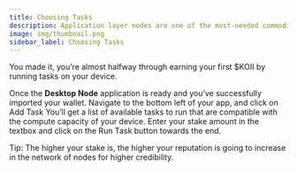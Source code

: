```yaml
---
title: Choosing Tasks
description: Application layer nodes are one of the most-needed commodities in Web3.
image: img/thumbnail.png
sidebar_label: Choosing Tasks
---
```


You made it, you’re almost halfway through earning your first $KOII by running tasks on your device. 

Once the **Desktop Node** application is ready and you’ve successfully imported your wallet. 
Navigate to the bottom left of your app, and click on Add Task
You’ll get a list of available tasks to run that are compatible with the compute capacity of your device. 
Enter your stake amount in the textbox and click on the Run Task button towards the end. 

Tip: The higher your stake is, the higher your reputation is going to increase in the network of nodes for higher credibility. 
